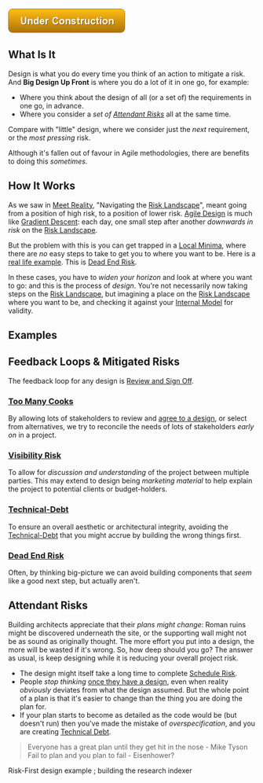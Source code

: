 ![Under Construction](/img/state/uc.png)


## What Is It

Design is what you do every time you think of an action to mitigate a risk.  And **Big Design Up Front** is where you do a lot of it in one go, for example:

 - Where you think about the design of all (or a set of) the requirements in one go, in advance.
 - Where you consider a _set of [Attendant Risks](../thinking/Glossary.md#attendant-risk)_ all at the same time.
 
Compare with "little" design, where we consider just the _next_ requirement, or the _most pressing_ risk. 
 
Although it's fallen out of favour in Agile methodologies, there are benefits to doing this _sometimes_. 

## How It Works  

As we saw in [Meet Reality](Meeting-Reality.md), "Navigating the [Risk Landscape](Risk-Landscape.md)", meant going from a position of high risk, to a position of lower risk.  [Agile Design](Agile) is much like [Gradient Descent](https://en.wikipedia.org/wiki/Gradient_descent): each day, one small step after another _downwards in risk_ on the [Risk Landscape](Risk-Landscape.md).

But the problem with this is you can get trapped in a [Local Minima](https://en.wikipedia.org/wiki/Maximum_and_minimum#Search), where there are _no_ easy steps to take to get you to where you want to be.  Here is a [real life example](Tradeoffs).  This is [Dead End Risk](Dead-End-Risk).

In these cases, you have to _widen your horizon_ and look at where you want to go:  and this is the process of _design_.  You're not necessarily now taking steps on the [Risk Landscape](Risk-Landscape.md), but imagining a place on the [Risk Landscape](Risk-Landscape.md) where you want to be, and checking it against your [Internal Model](../thinking/Glossary.md#Internal-Model) for validity.

## Examples



## Feedback Loops & Mitigated Risks

The feedback loop for any design is [Review and Sign Off](Sign-Off).

### [Too Many Cooks](Too-Many-Cooks)

By allowing lots of stakeholders to review and [agree to a design](Sign-Off), or select from alternatives, we try to reconcile the needs of lots of stakeholders _early on_ in a project.

### [Visibility Risk](Visibility-Risk) 

To allow for _discussion and understanding_ of the project between multiple parties.  This may extend to design being _marketing material_ to help explain the project to potential clients or budget-holders.

### [Technical-Debt](Technical-Debt)

To ensure an overall aesthetic or architectural integrity, avoiding the [Technical-Debt](Technical-Debt) that you might accrue by building the wrong things first.

### [Dead End Risk](Dead-End-Risk)

Often, by thinking big-picture we can avoid building components that _seem_ like a good next step, but actually aren't.  

## Attendant Risks

Building architects appreciate that their _plans might change_:  Roman ruins might be discovered underneath the site, or the supporting wall might not be as sound as originally thought.  The more effort you put into a design, the more will be wasted if it's wrong.  So, how deep should you go?  The answer as usual, is keep designing while it is reducing your overall project risk.  

 - The design might itself take a long time to complete [Schedule Risk](Scarcity-Risk.md#schedule-risk).
 - People _stop thinking_ [once they have a design](Map-And-Territory), even when reality _obviously_ deviates from what the design assumed.  But the whole point of a plan is that it's easier to change than the thing you are doing the plan for.  
 - If your plan starts to become as detailed as the code would be (but doesn't run) then you've made the mistake of _overspecification_, and you are creating [Technical Debt](Technical-Debt).  
 
> Everyone has a great plan until they get hit in the nose - Mike Tyson
> Fail to plan and you plan to fail - Eisenhower?



Risk-First design example ; building the research indexer
